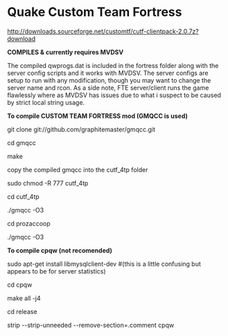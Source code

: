 # Quake Custom Team Fortress

http://downloads.sourceforge.net/customtf/cutf-clientpack-2.0.7z?download

**COMPILES & currently requires MVDSV**

The compiled qwprogs.dat is included in the fortress folder along with the server config scripts and it works with MVDSV. The server configs are setup to run with any modification, though you may want to change the server name and rcon. As a side note, FTE server/client runs the game flawlessly where as MVDSV has issues due to what i suspect to be caused by strict local string usage.

**To compile CUSTOM TEAM FORTRESS mod (GMQCC is used)**

git clone git://github.com/graphitemaster/gmqcc.git

cd gmqcc

make

copy the compiled gmqcc into the cutf_4tp folder

sudo chmod -R 777 cutf_4tp

cd cutf_4tp

./gmqcc -O3

cd prozaccoop

./gmqcc -O3


**To compile cpqw (not recomended)**

sudo apt-get install libmysqlclient-dev #(this is a little confusing but appears to be for server statistics)

cd cpqw

make all -j4

cd release

strip --strip-unneeded --remove-section=.comment cpqw
